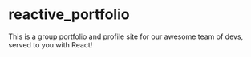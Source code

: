 # reactive_portfolio
This is a group portfolio and profile site for our awesome team of devs, served to you with React!
